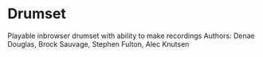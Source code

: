 # Drumset
Playable inbrowser drumset with ability to make recordings
Authors: Denae Douglas, Brock Sauvage, Stephen Fulton, Alec Knutsen

